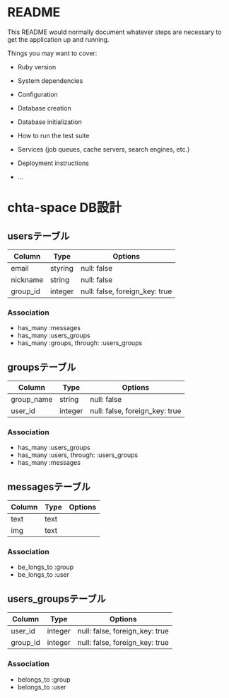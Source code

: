 # README

This README would normally document whatever steps are necessary to get the
application up and running.

Things you may want to cover:

* Ruby version

* System dependencies

* Configuration

* Database creation

* Database initialization

* How to run the test suite

* Services (job queues, cache servers, search engines, etc.)

* Deployment instructions

* ...

# chta-space DB設計
## usersテーブル
|Column|Type|Options|
|------|----|-------|
|email|styring|null: false|
|nickname|string|null: false|
|group_id|integer|null: false, foreign_key: true|
### Association
- has_many :messages
- has_many :users_groups
- has_many :groups,  through:  :users_groups

## groupsテーブル
|Column|Type|Options| 
|------|----|-------|
|group_name|string|null: false|
|user_id|integer|null: false, foreign_key: true|
### Association
- has_many :users_groups
- has_many :users, through: :users_groups
- has_many :messages

## messagesテーブル
|Column|Type|Options| 
|------|----|-------|
|text|text||
|img|text||
### Association
- be_longs_to :group
- be_longs_to :user



## users_groupsテーブル
|Column|Type|Options| 
|------|----|-------|
|user_id|integer|null: false, foreign_key: true|
|group_id|integer|null: false, foreign_key: true|
### Association
- belongs_to :group
- belongs_to :user